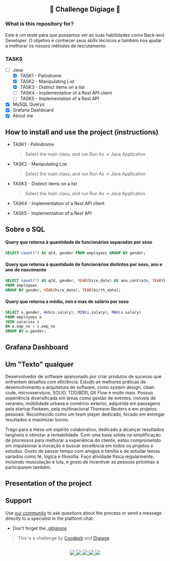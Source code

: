 <div align="center">
  
  ## 🚀 Challenge Digiage 🚀
  
</div>

### What is this repository for?

Este é um teste para que possamos ver as suas habilidades como Back-end Developer.
O objetivo é conhecer seus skills técnicos e também nos ajudar a melhorar os nossos métodos de recrutamento. 

### TASKS

- [ ] Java
  - [X] TASK1 - Palindrome
  - [X] TASK2 - Manipulating List
  - [X] TASK3 - Distinct items on a list
  - [ ] TASK4 - Implementation of a Rest API client
  - [ ] TASK5 - Implementation of a Rest API
- [X] MySQL Querys
- [X] Grafana Dashboard
- [X] About me

## How to install and use the project (instructions)

  - TASK1 - Palindrome
    
    > Select the main class, and run Run As -> Java Application
    
  - TASK2 - Manipulating List
    
    > Select the main class, and run Run As -> Java Application
    
  - TASK3 - Distinct items on a list

     > Select the main class, and run Run As -> Java Application

  - TASK4 - Implementation of a Rest API client
  - TASK5 - Implementation of a Rest API

## Sobre o SQL
  
####	Query que retorna à quantidade de funcionários separados por sexo
  
```sql
SELECT count(*) AS qtd, gender FROM employees GROUP BY gender;
```

#### Query que retorna à quantidade de funcionários distintos por sexo, ano e ano de nascimento
    
```sql
SELECT count(*) AS qtd, gender, YEAR(hire_date) AS ano_contrato, YEAR(birth_date) AS ano_nascimento 
FROM employees 
GROUP BY gender, YEAR(hire_date), YEAR(birth_date);
```

#### Query que retorna a média, min e max de salário por sexo
  
```sql
SELECT e.gender, AVG(s.salary), MIN(s.salary), MAX(s.salary)
FROM employees e
JOIN salaries s
ON e.emp_no = s.emp_no
GROUP BY e.gender;
```

## Grafana Dashboard


## Um "Texto" qualquer

Desenvolvedor de software apaixonado por criar produtos de sucesso que enfrentem desafios com eficiência. Estudo as melhores práticas de desenvolvimento e arquitetura de software, como system design, clean code, microsserviços, SOLID, TDD/BDD, Git Flow e muito mais. Possuo experiência diversificada em áreas como gestão de eventos, imóveis de veraneio, mobilidade urbana e comércio exterior, adquirida em passagens pela startup Parkeen, pela multinacional Thomson Reuters e em projetos pessoais. Reconhecido como um team player dedicado, focado em entregar resultados e maximizar lucros.

Trago para a mesa um espírito colaborativo, dedicado a alcançar resultados tangíveis e otimizar a rentabilidade. Com uma base sólida na simplificação de processos para melhorar a experiência do cliente, estou comprometido em impulsionar a inovação e buscar excelência em todos os projetos e estudos. Gosto de passar tempo com amigos e família e de estudar temas variados como fé, lógica e filosofia. Faço atividade física regularmente, incluindo musculação e luta, e gosto de incentivar as pessoas próximas a participarem também.

## Presentation of the project


## Support

Use [our community](https://discord.gg/rdXbEvjsWu) to ask questions about the process or send a message directly to a specialist in the platform chat.
- Don't forget the [.gitignore](https://www.toptal.com/developers/gitignore)
  
> This is a challenge by [Coodesh](https://coodesh.com/) and [Digiage](https://digiage.com.br) 

##
<p align="center">
  <a href="https://skillicons.dev">
    <img src="https://skillicons.dev/icons?i=java" />
    <img src="https://skillicons.dev/icons?i=eclipse" />
    <img src="https://skillicons.dev/icons?i=mysql" />
    <img src="https://skillicons.dev/icons?i=aws" />
    <img src="https://skillicons.dev/icons?i=grafana" />
  </a>
</p>
